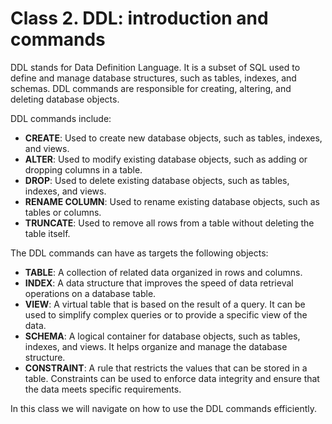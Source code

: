 # Class 2. DDL: introduction and commands

DDL stands for Data Definition Language. It is a subset of SQL used to define and manage database structures, such as tables, indexes, and schemas. DDL commands are responsible for creating, altering, and deleting database objects.

DDL commands include:

- **CREATE**: Used to create new database objects, such as tables, indexes, and views.
- **ALTER**: Used to modify existing database objects, such as adding or dropping columns in a table.
- **DROP**: Used to delete existing database objects, such as tables, indexes, and views.
- **RENAME COLUMN**: Used to rename existing database objects, such as tables or columns.
- **TRUNCATE**: Used to remove all rows from a table without deleting the table itself.

The DDL commands can have as targets the following objects:

- **TABLE**: A collection of related data organized in rows and columns.
- **INDEX**: A data structure that improves the speed of data retrieval operations on a database table.
- **VIEW**: A virtual table that is based on the result of a query. It can be used to simplify complex queries or to provide a specific view of the data.
- **SCHEMA**: A logical container for database objects, such as tables, indexes, and views. It helps organize and manage the database structure.
- **CONSTRAINT**: A rule that restricts the values that can be stored in a table. Constraints can be used to enforce data integrity and ensure that the data meets specific requirements.

In this class we will navigate on how to use the DDL commands efficiently.

